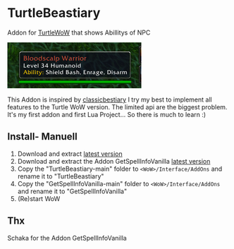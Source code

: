 # TurtleBeastiary

Addon for [TurtleWoW](https://turtle-wow.org) that shows Abillitys of NPC

<img src="img/example.png">

This Addon is inspired by [classicbestiary](https://www.curseforge.com/wow/addons/classicbestiary)
I try my best to implement all features to the Turtle WoW version. 
The limited api are the biggest problem.
It's my first addon and first Lua Project... So there is much to learn :)



## Install- Manuell

1. Download and extract [latest version](https://github.com/CamA-dev/TurtleBeastiary/archive/refs/heads/main.zip)
1. Download and extract the Addon GetSpellInfoVanilla [latest version](https://github.com/Schaka/GetSpellInfoVanilla/archive/refs/heads/master.zip)
2. Copy the "TurtleBeastiary-main" folder to `<WoW>/Interface/AddOns` and rename it to "TurtleBeastiary"
2. Copy the "GetSpellInfoVanilla-main" folder to `<WoW>/Interface/AddOns` and rename it to "GetSpellInfoVanilla"
3. (Re)start WoW

## Thx
Schaka for the Addon GetSpellInfoVanilla


